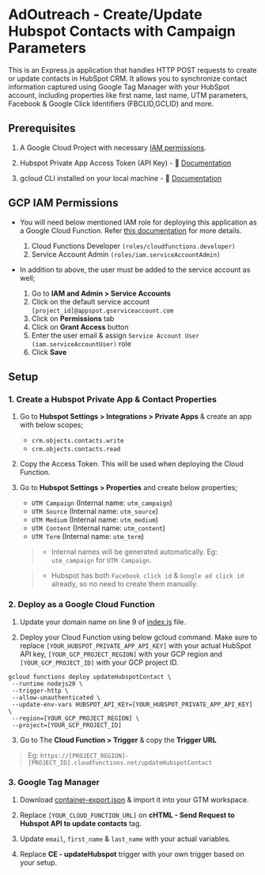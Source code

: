 # AdOutreach - Create/Update Hubspot Contacts with Campaign Parameters

This is an Express.js application that handles HTTP POST requests to create or update contacts in HubSpot CRM. It allows you to synchronize contact information captured using Google Tag Manager with your HubSpot account, including properties like first name, last name, UTM parameters, Facebook & Google Click Identifiers (FBCLID,GCLID) and more.

## Prerequisites

1. A Google Cloud Project with necessary [IAM permissions](#gcp-iam-permissions).

2. Hubspot Private App Access Token (API Key) - 🔗 [Documentation](https://developers.hubspot.com/docs/api/private-apps)

3. gcloud CLI installed on your local machine - 🔗 [Documentation](https://cloud.google.com/sdk/docs/install)

## GCP IAM Permissions

- You will need below mentioned IAM role for deploying this application as a Google Cloud Function. Refer [this documentation](https://cloud.google.com/functions/docs/reference/iam/roles#cloudfunctions.developer) for more details.

  1. Cloud Functions Developer `(roles/cloudfunctions.developer)`
  2. Service Account Admin `(roles/iam.serviceAccountAdmin)`

- In addition to above, the user must be added to the service account as well;
  1. Go to **IAM and Admin > Service Accounts**
  1. Click on the default service account `[project_id]@appspot.gserviceaccount.com`
  1. Click on **Permissions** tab
  1. Click on **Grant Access** button
  1. Enter the user email & assign `Service Account User (iam.serviceAccountUser)` role
  1. Click **Save**

## Setup

### 1. Create a Hubspot Private App & Contact Properties

1. Go to **Hubspot Settings > Integrations > Private Apps** & create an app with below scopes;

   - `crm.objects.contacts.write`
   - `crm.objects.contacts.read`

2. Copy the Access Token. This will be used when deploying the Cloud Function.

3. Go to **Hubspot Settings > Properties** and create below properties;

   - `UTM Campaign` (Internal name: `utm_campaign`)
   - `UTM Source` (Internal name: `utm_source`)
   - `UTM Medium` (Internal name: `utm_medium`)
   - `UTM Content` (Internal name: `utm_content`)
   - `UTM Term` (Internal name: `utm_term`)

   > - Internal names will be generated automatically. Eg: `utm_campaign` for `UTM Campaign`.

   > - Hubspot has both `Facebook click id` & `Google ad click id` already, so no need to create them manually.

### 2. Deploy as a Google Cloud Function

1. Update your domain name on line 9 of [index.js](./index.js#L9) file.

2. Deploy your Cloud Function using below gcloud command. Make sure to replace `[YOUR_HUBSPOT_PRIVATE_APP_API_KEY]` with your actual HubSpot API key, `[YOUR_GCP_PROJECT_REGION]` with your GCP region and `[YOUR_GCP_PROJECT_ID]` with your GCP project ID.

```
gcloud functions deploy updateHubspotContact \
 --runtime nodejs20 \
 --trigger-http \
 --allow-unauthenticated \
 --update-env-vars HUBSPOT_API_KEY=[YOUR_HUBSPOT_PRIVATE_APP_API_KEY] \
 --region=[YOUR_GCP_PROJECT_REGION] \
 --project=[YOUR_GCP_PROJECT_ID]
```

3.  Go to The **Cloud Function > Trigger** & copy the **Trigger URL**

> Eg: `https://[PROJECT_REGION]-[PROJECT_ID].cloudfunctions.net/updateHubspotContact`

### 3. Google Tag Manager

1. Download [container-export.json](./container-export.json) & import it into your GTM workspace.

2. Replace `[YOUR_CLOUD_FUNCTION_URL]` on **cHTML - Send Request to Hubspot API to update contacts** tag.

3. Update `email`, `first_name` & `last_name` with your actual variables.

4. Replace **CE - updateHubspot** trigger with your own trigger based on your setup.
